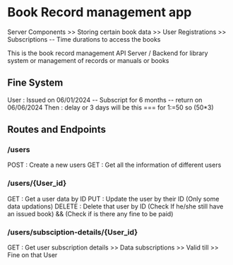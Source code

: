 # Book Record management app

Server Components 
    >> Storing certain book data
    >> User Registrations
    >> Subscriptions -- Time durations to access the books

This is the book record management API Server / Backend for library system or management of records or manuals or books

## Fine System
User : Issued on 06/01/2024 --  Subscript for 6 months -- return on 06/06/2024
Then : delay or 3 days will be this === for 1:=50 so (50*3)

## Routes and Endpoints

### /users
POST    : Create a new users
GET     : Get all the information of different users

### /users/{User_id}
GET     : Get a user data by ID
PUT     : Update the user by their ID (Only some data updations)
DELETE  : Delete that user by ID (Check If he/she still have an issued book) && (Check if is there any fine to be paid)

### /users/subsciption-details/{User_id}
GET     : Get user subscription details
            >> Data subscriptions
            >> Valid till
            >> Fine on that User
